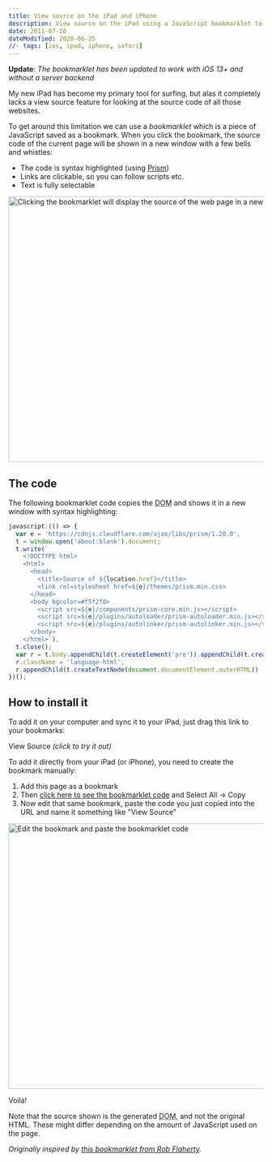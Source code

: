 ```yaml
---
title: View source on the iPad and iPhone
description: View source on the iPad using a JavaScript bookmarklet to see the source code with syntax highlighting, selectable text and clickable links for URLs.
date: 2011-07-28
dateModified: 2020-06-25
//- tags: [ios, ipad, iphone, safari]
---
```


__Update__: _The bookmarklet has been updated to work with iOS 13+ and without a server backend_

My new iPad has become my primary tool for surfing, but alas it completely lacks a view source feature for looking at the source code of all those websites.

To get around this limitation we can use a _bookmarklet_ which is a piece of JavaScript saved as a bookmark. When you click the bookmark, the source code of the current page will be shown in a new window with a few bells and whistles:

<!-- more-->

- The code is syntax highlighted (using <a title="Prism" href="https://prismjs.com" target="_blank">Prism</a>)
- Links are clickable, so you can follow scripts etc.
- Text is fully selectable

<p>
  <picture>
    <source type="image/webp" srcset="/images/blog/view-source/source-dark.webp 1x, /images/blog/view-source/source-dark@2x.webp 2x" media="(prefers-color-scheme: dark)">
    <source type="image/webp" srcset="/images/blog/view-source/source.webp 1x, /images/blog/view-source/source@2x.webp 2x">
    <source type="image/png" srcset="/images/blog/view-source/source-dark.png 1x, /images/blog/view-source/source-dark@2x.png 2x" media="(prefers-color-scheme: dark)">
    <source type="image/png" srcset="/images/blog/view-source/source.png 1x, /images/blog/view-source/source@2x.png 2x">
    <img src="/images/blog/view-source/source.png" alt="Clicking the bookmarklet will display the source of the web page in a new window/tab" loading="lazy" width="740" height="524">
  </picture>
</p>

## The code

The following bookmarklet code copies the <abbr title="Document Object Model">DOM</abbr> and shows it in a new window with syntax highlighting:

```js
javascript:(() => {
  var e = 'https://cdnjs.cloudflare.com/ajax/libs/prism/1.20.0',
  t = window.open('about:blank').document;
  t.write(`
    <!DOCTYPE html>
    <html>
      <head>
        <title>Source of ${location.href}</title>
        <link rel=stylesheet href=${e}/themes/prism.min.css>
      </head>
      <body bgcolor=#f5f2f0>
        <script src=${e}/components/prism-core.min.js></script>
        <script src=${e}/plugins/autoloader/prism-autoloader.min.js></script>
        <script src=${e}/plugins/autolinker/prism-autolinker.min.js></script>
      </body>
    </html>`),
  t.close();
  var r = t.body.appendChild(t.createElement('pre')).appendChild(t.createElement('code'));
  r.className = 'language-html',
  r.appendChild(t.createTextNode(document.documentElement.outerHTML))
})();
```

## How to install it

To add it on your computer and sync it to your iPad, just drag this link to your bookmarks:

<a onclick="(()=>{var e='https://cdnjs.cloudflare.com/ajax/libs/prism/1.20.0',t=window.open('about:blank').document;t.write(`<!DOCTYPE html><html><head><title>Source of ${location.href}</title><link rel=stylesheet href=${e}/themes/prism.min.css></head><body bgcolor=#f5f2f0><script src=${e}/components/prism-core.min.js></script><script src=${e}/plugins/autoloader/prism-autoloader.min.js></script><script src=${e}/plugins/autolinker/prism-autolinker.min.js></script></body></html>`),t.close();var r=t.body.appendChild(t.createElement('pre')).appendChild(t.createElement('code'));r.className='language-html',r.appendChild(t.createTextNode(document.documentElement.outerHTML))})();" title="View Source Bookmarklet">View Source</a> _(click to try it out)_

To add it directly from your iPad (or iPhone), you need to create the bookmark manually:

1. Add this page as a bookmark
1. Then [click here to see the bookmarklet code](/scripts/bookmarklet.min.js) and Select All → Copy
1. Now edit that same bookmark, paste the code you just copied into the URL and name it something like "View Source"

<p>
  <picture>
    <source type="image/webp" srcset="/images/blog/view-source/bookmarklet-dark.webp 1x, /images/blog/view-source/bookmarklet-dark@2x.webp 2x" media="(prefers-color-scheme: dark)">
    <source type="image/webp" srcset="/images/blog/view-source/bookmarklet.webp 1x, /images/blog/view-source/bookmarklet@2x.webp 2x">
    <source type="image/png" srcset="/images/blog/view-source/bookmarklet-dark.png 1x, /images/blog/view-source/bookmarklet-dark@2x.png 2x" media="(prefers-color-scheme: dark)">
    <source type="image/png" srcset="/images/blog/view-source/bookmarklet.png 1x, /images/blog/view-source/bookmarklet@2x.png 2x">
    <img src="/images/blog/view-source/bookmarklet.png" alt="Edit the bookmark and paste the bookmarklet code" loading="lazy" width="740" height="524">
  </picture>
</p>

Voilá!

Note that the source shown is the generated <abbr title="Document Object Model">DOM</abbr>, and not the original HTML. These might differ depending on the amount of JavaScript used on the page.

_Originally inspired by <a title="iPad View Source Bookmarklet" href="https://www.ravelrumba.com/blog/ipad-view-source-bookmarklet/" target="_blank">this bookmarklet from Rob Flaherty</a>._